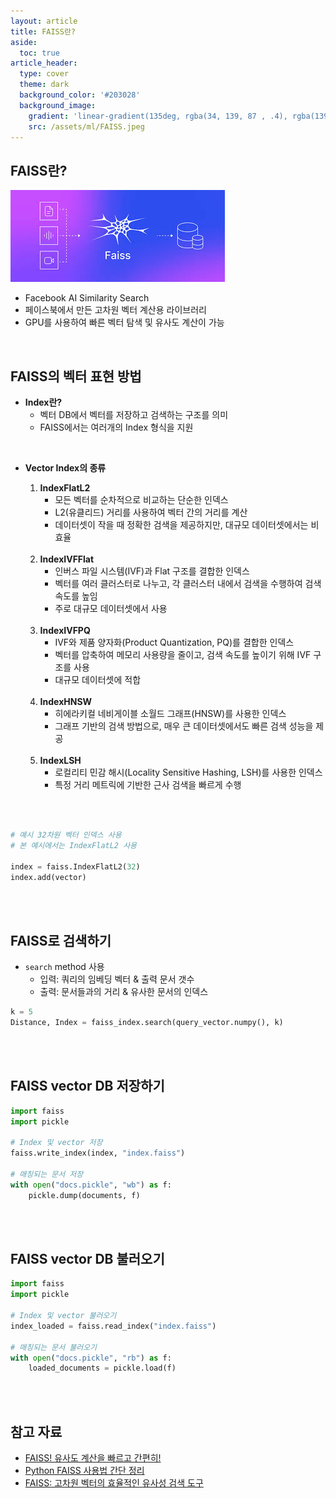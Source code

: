 ```yaml
---
layout: article
title: FAISS란?
aside:
  toc: true
article_header:
  type: cover
  theme: dark
  background_color: '#203028'
  background_image:
    gradient: 'linear-gradient(135deg, rgba(34, 139, 87 , .4), rgba(139, 34, 139, .4))'
    src: /assets/ml/FAISS.jpeg
---
```


## FAISS란?

![faiss_image](/assets/ml/FAISS.jpeg)


- Facebook AI Similarity Search 
- 페이스북에서 만든 고차원 벡터 계산용 라이브러리 
- GPU를 사용하여 빠른 벡터 탐색 및 유사도 계산이 가능 

<br>

## FAISS의 벡터 표현 방법 


- **Index란?**
	- 벡터 DB에서 벡터를 저장하고 검색하는 구조를 의미 
	- FAISS에서는 여러개의 Index 형식을 지원

<br>


- **Vector Index의 종류** 
	1. **IndexFlatL2**
		- 모든 벡터를 순차적으로 비교하는 단순한 인덱스 
		- L2(유클리드) 거리를 사용하여 벡터 간의 거리를 계산 
		- 데이터셋이 작을 때 정확한 검색을 제공하지만, 대규모 데이터셋에서는 비효율

    <br>    
	    
	2. **IndexIVFFlat**
		- 인버스 파일 시스템(IVF)과 Flat 구조를 결합한 인덱스 
		- 벡터를 여러 클러스터로 나누고, 각 클러스터 내에서 검색을 수행하여 검색 속도를 높임 
		- 주로 대규모 데이터셋에서 사용

    <br>    
	    
	3. **IndexIVFPQ** 
		- IVF와 제품 양자화(Product Quantization, PQ)를 결합한 인덱스 
		- 벡터를 압축하여 메모리 사용량을 줄이고, 검색 속도를 높이기 위해 IVF 구조를 사용 
		- 대규모 데이터셋에 적합

    <br>
	    
	4. **IndexHNSW**
		- 히에라키컬 네비게이블 소월드 그래프(HNSW)를 사용한 인덱스 
		- 그래프 기반의 검색 방법으로, 매우 큰 데이터셋에서도 빠른 검색 성능을 제공

    <br>
	    
	5. **IndexLSH** 
		- 로컬리티 민감 해시(Locality Sensitive Hashing, LSH)를 사용한 인덱스
		- 특정 거리 메트릭에 기반한 근사 검색을 빠르게 수행

<br>

</br>

```python
# 예시 32차원 벡터 인덱스 사용 
# 본 예시에서는 IndexFlatL2 사용 

index = faiss.IndexFlatL2(32)
index.add(vector)
```

<br>

<br>


## FAISS로 검색하기 

- `search` method 사용 
	- 입력: 쿼리의 임베딩 벡터 & 출력 문서 갯수 
	- 출력: 문서들과의 거리 & 유사한 문서의 인덱스 

```python
k = 5
Distance, Index = faiss_index.search(query_vector.numpy(), k)
```

<br>

<br>


## FAISS vector DB 저장하기

```python
import faiss 
import pickle 

# Index 및 vector 저장 
faiss.write_index(index, "index.faiss")

# 매칭되는 문서 저장 
with open("docs.pickle", "wb") as f: 
	pickle.dump(documents, f)
```

<br>

<br>

## FAISS vector DB 불러오기 

```python 
import faiss 
import pickle 

# Index 및 vector 불러오기 
index_loaded = faiss.read_index("index.faiss")

# 매칭되는 문서 불러오기 
with open("docs.pickle", "rb") as f: 
	loaded_documents = pickle.load(f)
```


<br>

<br>



## 참고 자료

- [FAISS! 유사도 계산을 빠르고 간편히!](https://velog.io/@gtpgg1013/Faiss-%EC%9C%A0%EC%82%AC%EB%8F%84-%EA%B3%84%EC%82%B0%EC%9D%84-%EB%B9%A0%EB%A5%B4%EA%B3%A0-%EA%B0%84%ED%8E%B8%ED%9E%88)
- [Python FAISS 사용법 간단 정리](https://lsjsj92.tistory.com/605) 
- [FAISS: 고차원 벡터의 효율적인 유사성 검색 도구](https://jiniai.biz/?p=2743)

  